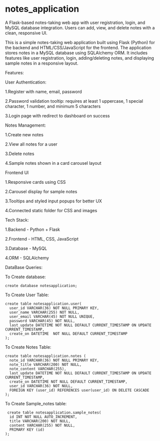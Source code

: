 # notes_application
A Flask-based notes-taking web app with user registration, login, and MySQL database integration. Users can add, view, and delete notes with a clean, responsive UI.

This is a simple notes-taking web application built using Flask (Python) for the backend and HTML/CSS/JavaScript for the frontend. The application stores notes in a MySQL database using SQLAlchemy ORM. It includes features like user registration, login, adding/deleting notes, and displaying sample notes in a responsive layout.

Features:

User Authentication:
  
  1.Register with name, email, password
  
  2.Password validation tooltip: requires at least 1 uppercase, 1 special character, 1 number, and minimum 5 characters
  
  3.Login page with redirect to dashboard on success

Notes Management:

  1.Create new notes
  
  2.View all notes for a user
  
  3.Delete notes
  
  4.Sample notes shown in a card carousel layout
  
Frontend UI

  1.Responsive cards using CSS
  
  2.Carousel display for sample notes
  
  3.Tooltips and styled input popups for better UX
  
  4.Connected static folder for CSS and images
  
Tech Stack:

  1.Backend - Python + Flask
  
  2.Frontend - HTML, CSS, JavaScript
  
  3.Database - MySQL
  
  4.ORM - SQLAlchemy
  
DataBase Queries:

  To Create database:
  
    create database notesapplication;
    
  To Create User Table:
  
    create table notesapplication.user(
      user_id VARCHAR(36) NOT NULL PRIMARY KEY,
      user_name VARCHAR(255) NOT NULL,
      user_email VARCHAR(45) NOT NULL UNIQUE,
      password VARCHAR(45) NOT NULL,
      last_update DATETIME NOT NULL DEFAULT CURRENT_TIMESTAMP ON UPDATE CURRENT_TIMESTAMP,
      create_on DATETIME  NOT NULL DEFAULT CURRENT_TIMESTAMP
    );

  To Create Notes Table:
  
    create table notesapplication.notes (
      note_id VARCHAR(36) NOT NULL PRIMARY KEY,
      note_title VARCHAR(200) NOT NULL,
      note_content VARCHAR(255),
      last_update DATETIME NOT NULL DEFAULT CURRENT_TIMESTAMP ON UPDATE CURRENT_TIMESTAMP,
      create_on DATETIME NOT NULL DEFAULT CURRENT_TIMESTAMP,
      user_id VARCHAR(36) NOT NULL,
      FOREIGN KEY (user_id) REFERENCES user(user_id) ON DELETE CASCADE
    );
    
  To Create Sample_notes table:
  
     create table notesapplication.sample_notes(
      id INT NOT NULL AUTO_INCREMENT,
      title VARCHAR(200) NOT NULL,
      content VARCHAR(255) NOT NULL,
      PRIMARY KEY (id)
    );
  
  
